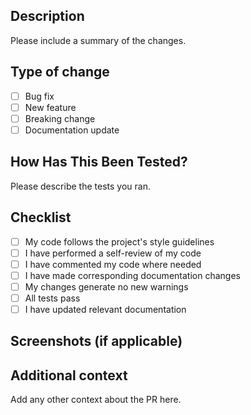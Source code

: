 ## Description
Please include a summary of the changes.

## Type of change
- [ ] Bug fix
- [ ] New feature
- [ ] Breaking change
- [ ] Documentation update

## How Has This Been Tested?
Please describe the tests you ran.

## Checklist
- [ ] My code follows the project's style guidelines
- [ ] I have performed a self-review of my code
- [ ] I have commented my code where needed
- [ ] I have made corresponding documentation changes
- [ ] My changes generate no new warnings
- [ ] All tests pass
- [ ] I have updated relevant documentation

## Screenshots (if applicable)

## Additional context
Add any other context about the PR here.
